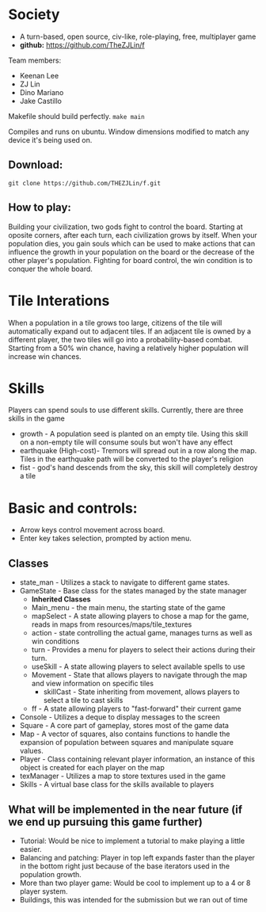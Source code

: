 # Society
- A turn-based, open source, civ-like, role-playing, free, multiplayer game
- **github:** https://github.com/TheZJLin/f

Team members:
* Keenan Lee
* ZJ Lin
* Dino Mariano
* Jake Castillo

Makefile should build perfectly. `make main`

Compiles and runs on ubuntu. Window dimensions modified to match any device it's being used on.

## Download: 
`git clone https://github.com/THEZJLin/f.git`

## How to play: 

Building your civilization, two gods fight to control the board. Starting at oposite corners, after each turn, each civilization grows by itself. When your population dies, you gain souls which can be used to make actions that can influence the growth in your population on the board or the decrease of the other player's population. Fighting for board control, the win condition is to conquer the whole board.

# Tile Interations
When a population in a tile grows too large, citizens of the tile will automatically expand out to adjacent tiles. If an adjacent tile is owned by a different player, the two tiles will go into a probability-based combat. Starting from a 50% win chance, having a relatively higher population will increase win chances.

# Skills
Players can spend souls to use different skills. Currently, there are three skills in the game
* growth - A population seed is planted on an empty tile. Using this skill on a non-empty tile will consume souls but won't have any effect
* earthquake (High-cost)- Tremors will spread out in a row along the map. Tiles in the earthquake path will be converted to the player's religion
* fist - god's hand descends from the sky, this skill will completely destroy a tile

# Basic and controls:
* Arrow keys control movement across board.
* Enter key takes selection, prompted by action menu.

## Classes
* state_man - Utilizes a stack to navigate to different game states.
* GameState - Base class for the states managed by the state manager
    - **Inherited Classes**
    - Main_menu - the main menu, the starting state of the game
    - mapSelect - A state allowing players to chose a map for the game, reads in maps from resources/maps/tile_textures
    - action - state controlling the actual game, manages turns as well as win conditions
    - turn - Provides a menu for players to select their actions during their turn.
    - useSkill - A state allowing players to select available spells to use
    - Movement - State that allows players to navigate through the map and view information on specific tiles
        - skillCast - State inheriting from movement, allows players to select a tile to cast skills
    - ff - A state allowing players to "fast-forward" their current game
* Console - Utilizes a deque to display messages to the screen
* Square - A core part of gameplay, stores most of the game data
* Map - A vector of squares, also contains functions to handle the expansion of population between squares and manipulate square values.
* Player - Class containing relevant player information, an instance of this object is created for each player on the map
* texManager - Utilizes a map to store textures used in the game
* Skills - A virtual base class for the skills available to players

## What will be implemented in the near future (if we end up pursuing this game further)
* Tutorial: Would be nice to implement a tutorial to make playing a little easier.
* Balancing and patching: Player in top left expands faster than the player in the bottom right just because of the base iterators used in the population growth.
* More than two player game: Would be cool to implement up to a 4 or 8 player system.
* Buildings, this was intended for the submission but we ran out of time
